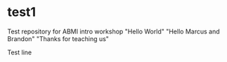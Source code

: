 # test1
Test repository for ABMI intro workshop
"Hello World"
"Hello Marcus and Brandon"
"Thanks for teaching us"

Test line
